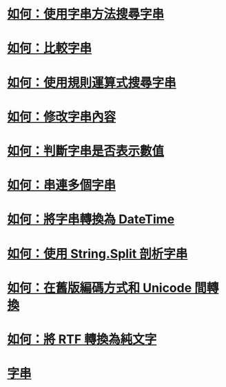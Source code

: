# [如何：使用字串方法搜尋字串](how-to-search-strings-using-string-methods.md)
# [如何：比較字串](how-to-compare-strings.md)
# [如何：使用規則運算式搜尋字串](how-to-search-strings-using-regular-expressions.md)
# [如何：修改字串內容](how-to-modify-string-contents.md)
# [如何：判斷字串是否表示數值](how-to-determine-whether-a-string-represents-a-numeric-value.md)
# [如何：串連多個字串](how-to-concatenate-multiple-strings.md)
# [如何：將字串轉換為 DateTime](how-to-convert-a-string-to-a-datetime.md)
# [如何：使用 String.Split 剖析字串 ](how-to-parse-strings-using-string-split.md)
# [如何：在舊版編碼方式和 Unicode 間轉換](how-to-convert-between-legacy-encodings-and-unicode.md)
# [如何：將 RTF 轉換為純文字](how-to-convert-rtf-to-plain-text.md)
# [字串](index.md)
